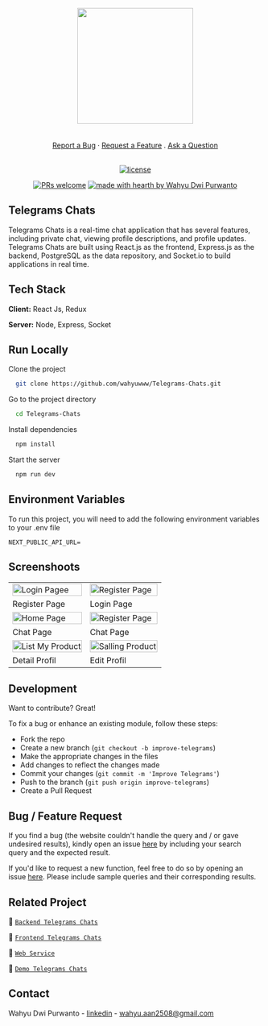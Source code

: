 <br/>
<div align="center">
<img src="https://i.postimg.cc/CMXVVsR6/Group-5856.png" width="auto" height="230" cover />
 </div>
 <div align="center">
  <br />
  <br />
  <a href="https://github.com/dec0dOS/amazing-github-template/issues/new?assignees=&labels=bug&template=01_BUG_REPORT.md&title=bug%3A+">Report a Bug</a>
  ·
  <a href="https://github.com/dec0dOS/amazing-github-template/issues/new?assignees=&labels=enhancement&template=02_FEATURE_REQUEST.md&title=feat%3A+">Request a Feature</a>
  .
  <a href="https://github.com/dec0dOS/amazing-github-template/discussions">Ask a Question</a>
</div>

<div align="center">
<br />

[![license](https://img.shields.io/github/license/dec0dOS/amazing-github-template.svg?style=flat-square)](LICENSE)

[![PRs welcome](https://img.shields.io/badge/PRs-welcome-ff69b4.svg?style=flat-square)](https://github.com/wahyuwww/)
[![made with hearth by Wahyu Dwi Purwanto](https://img.shields.io/badge/made%20with%20%E2%99%A5%20by-Wahyu-ff1414.svg?style=flat-square)](https://github.com/wahyuwww/)

</div>

## Telegrams Chats

Telegrams Chats is a real-time chat application that has several features, including private chat, viewing profile descriptions, and profile updates. Telegrams Chats are built using React.js as the frontend, Express.js as the backend, PostgreSQL as the data repository, and Socket.io to build applications in real time.


## Tech Stack

**Client:** React Js, Redux

**Server:** Node, Express, Socket

## Run Locally

Clone the project

```bash
  git clone https://github.com/wahyuwww/Telegrams-Chats.git
```

Go to the project directory

```bash
  cd Telegrams-Chats
```

Install dependencies

```bash
  npm install
```

Start the server

```bash
  npm run dev
```


## Environment Variables

To run this project, you will need to add the following environment variables to your .env file

```
NEXT_PUBLIC_API_URL=

```
## Screenshoots
<p align="center" display=flex>
<table>
  <tr>
    <td><image src="./ScreenShoot/registers.png" alt="Login Pagee" width=100%/></td>
    <td><image src="./ScreenShoot/logins.png" alt="Register Page" width=100%></td>
  </tr>
   <tr>
    <td>Register Page</td>
    <td>Login Page</td>
  </tr>
  <tr>
    <td><image src="./ScreenShoot/chats telegrams.png" alt="Home Page" width=100% ></td>
    <td><image src="./ScreenShoot/chat sender.png" alt="Register Page" width=100%></td>
  </tr>
   <tr>
   <td>Chat Page</td>
    <td>Chat Page</td>
  </tr>
 
  <tr>
    <td><image src="./ScreenShoot/detail profile.png" alt="List My Product" width=100%></td>
        <td><image src="./ScreenShoot/edit profile.png" alt="Salling Product" width=100%></td>
  </tr>
  <tr>
      <td>Detail Profil</td>
       <td>Edit Profil</td>
 </tr>
</table>
 

 ## Development
Want to contribute? Great!

To fix a bug or enhance an existing module, follow these steps:

- Fork the repo
- Create a new branch (`git checkout -b improve-telegrams`)
- Make the appropriate changes in the files
- Add changes to reflect the changes made
- Commit your changes (`git commit -m 'Improve Telegrams'`)
- Push to the branch (`git push origin improve-telegrams`)
- Create a Pull Request 

## Bug / Feature Request

If you find a bug (the website couldn't handle the query and / or gave undesired results), kindly open an issue [here](https://github.com/iharsh234/WebApp/issues/new) by including your search query and the expected result.

If you'd like to request a new function, feel free to do so by opening an issue [here](https://github.com/iharsh234/WebApp/issues/new). Please include sample queries and their corresponding results.


## Related Project

:rocket: [`Backend Telegrams Chats`](https://github.com/wahyuwww/Telegrams-Bakcend)

:rocket: [`Frontend Telegrams Chats`](https://github.com/wahyuwww/Telegrams-Chats)

:rocket: [`Web Service`](https://telegram-chats.herokuapp.com)

:rocket: [`Demo Telegrams Chats`](https://telegrams-chats.netlify.app/)


## Contact

Wahyu Dwi Purwanto - [linkedin](https://www.linkedin.com/in/wahyu-dwi-purwanto/) - wahyu.aan2508@gmail.com
